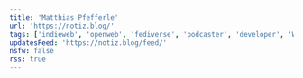 ```yaml
---
title: 'Matthias Pfefferle'
url: 'https://notiz.blog/'
tags: ['indieweb', 'openweb', 'fediverse', 'podcaster', 'developer', 'WordPress']
updatesFeed: 'https://notiz.blog/feed/'
nsfw: false
rss: true
---
```

